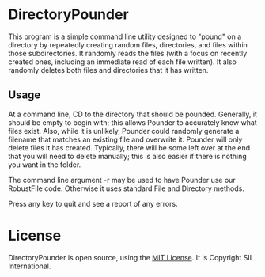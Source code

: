 # DirectoryPounder

This program is a simple command line utility designed to "pound" on a directory
by repeatedly creating random files,
directories, and files within those subdirectories. It randomly reads the files
(with a focus on recently created ones, including an immediate read of each file written).
It also randomly deletes both files and directories that it has written.

## Usage

At a command line, CD to the directory that should be pounded.
Generally, it should be empty to begin with; this allows Pounder to accurately know
what files exist. Also, while it is unlikely, Pounder could randomly generate a
filename that matches an existing file and overwrite it. Pounder will only delete
files it has created. Typically, there will be some left over at the end that you
will need to delete manually; this is also easier if there is nothing you want
in the folder.

The command line argument -r may be used to have Pounder use our RobustFile code.
Otherwise it uses standard File and Directory methods.

Press any key to quit and see a report of any errors.

# License

DirectoryPounder is open source, using the [MIT License](http://sil.mit-license.org). It is Copyright SIL International.